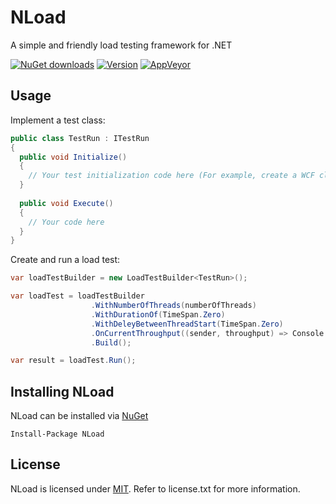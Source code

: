 # NLoad
A simple and friendly load testing framework for .NET

[![NuGet downloads](https://img.shields.io/nuget/dt/NLoad.svg)](https://www.nuget.org/packages/NLoad)
[![Version](https://img.shields.io/nuget/v/NLoad.svg)](https://www.nuget.org/packages/NLoad) 
[![AppVeyor](https://img.shields.io/appveyor/ci/AlonAmsalem/nload/master.svg)](https://ci.appveyor.com/project/AlonAmsalem/nload/branch/master)

## Usage

Implement a test class:

```csharp
public class TestRun : ITestRun
{
  public void Initialize()
  {
    // Your test initialization code here (For example, create a WCF client)
  }
  
  public void Execute()
  {
    // Your code here
  }
}
```
Create and run a load test:
```csharp
var loadTestBuilder = new LoadTestBuilder<TestRun>();

var loadTest = loadTestBuilder
                  .WithNumberOfThreads(numberOfThreads)
                  .WithDurationOf(TimeSpan.Zero)
                  .WithDeleyBetweenThreadStart(TimeSpan.Zero)
                  .OnCurrentThroughput((sender, throughput) => Console.WriteLine(throughput))
                  .Build();

var result = loadTest.Run();
```

## Installing NLoad
NLoad can be installed via [NuGet](http://www.nuget.org/packages/NLoad)
```
Install-Package NLoad
```

## License
NLoad is licensed under [MIT](http://www.opensource.org/licenses/mit-license.php "Read more about the MIT license form"). Refer to license.txt for more information.
